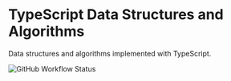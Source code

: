 # TypeScript Data Structures and Algorithms

Data structures and algorithms implemented with TypeScript. 

![GitHub Workflow Status](https://img.shields.io/github/actions/workflow/status/francislagares/typescript-data-structures-algorithms/tests.yaml?style=for-the-badge&logo=github)
